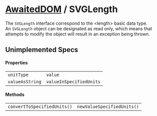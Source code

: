 # [AwaitedDOM](/docs/hero/basic-client/awaited-dom) <span>/</span> SVGLength

<div class='overview'>The <code>SVGLength</code> interface correspond to the &lt;length&gt; basic data type.</div>

<div class='overview'>An <code>SVGLength</code> object can be designated as read only, which means that attempts to modify the object will result in an exception being thrown.</div>

## Unimplemented Specs

#### Properties

|     |     |
| --- | --- |
| `unitType` | `value` |
| `valueAsString` | `valueInSpecifiedUnits` |

#### Methods

|     |     |
| --- | --- |
| `convertToSpecifiedUnits()` | `newValueSpecifiedUnits()` |
